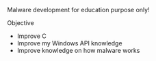 Malware development for education purpose only!

Objective
- Improve C
- Improve my Windows API knowledge
- Improve knowledge on how malware works
